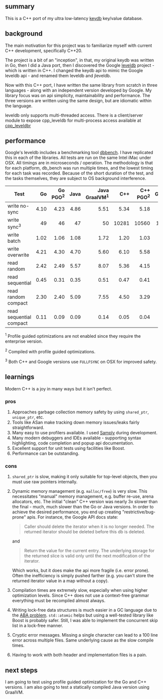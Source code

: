 ## summary

This is a C++ port of my ultra low-latency [keydb](https://github.com/robaho/leveldb) key/value database.

## background

The main motivation for this project was to familiarize myself with current C++ development, specifically C++20.

The project is a bit of an "inception", in that, my original keydb was written in Go, then I did a Java port, then I discovered the Google [leveldb](https://github.com/google/leveldb/tree/068d5ee1a3ac40dabd00d211d5013af44be55bea) project - which is written in C++. I changed the keydb api to mimic the Google leveldb api - and renamed them leveldb and jleveldb.

Now with this C++ port, I have written the same library from scratch in three languages - along with an independent version developed by Google. My library focus was on api simplicity, maintainability and performance. The three versions are written using the same design, but are idiomatic within the language.

leveldb only supports multi-threaded access. There is a client/server module to expose cpp_leveldb for multi-process access available at [cpp_leveldbr](https://github.com/robaho/cpp_leveldbr)

## performance

Google's leveldb includes a benchmarking tool [dbbench](https://github.com/google/leveldb/blob/068d5ee1a3ac40dabd00d211d5013af44be55bea/benchmarks/db_bench.cc). I have replicated this in each of the libraries. All tests are run on the same Intel iMac under OSX. All timings are in microseconds / operation. The methodology is that for each platform, db_bench was run multiple times, and the lowest timing for each task was recorded. Because of the short duration of the test, and the tasks themselves, they are subject to OS background interference.

| Test | Go     | Go PGO<sup>2</sup> | Java | Java GraalVM<sup>1</sup> | C++ | C++ PGO<sup>2</sup> | Google |
| --- | ---: | ---: |---: | ---: | ---: | ---: | ---: |
| write no-sync | 4.10 | 4.23 |4.86 | 5.51 |5.34 | 5.18 | 4.60 |
| write sync<sup>3</sup> | 49 | 46 |47 | 50 |10281 | 10560 | 10023 |
| write batch | 1.02 | 1.06 |1.08 | 1.72 | 1.20 | 1.03 | 1.94 |
| write overwrite | 4.21 | 4.30 |4.70 | 5.60 | 6.10 | 5.58 | 8.20 |
| read random | 2.42 | 2.49 |5.57 | 8.07 | 5.36 | 4.15 | 4.74 |
| read sequential | 0.45 | 0.31 |0.35 | 0.51 | 0.47 | 0.41 | 0.15 |
| read random compact | 2.30 | 2.40 |5.09 | 7.55 | 4.50 | 3.29 | 2.13 |
| read sequential compact | 0.11 | 0.09 |0.09 | 0.14 | 0.05 | 0.04 | 0.12 |

<sup>1</sup> Profile guided optimizations are not enabled since they require the enterprise version.

<sup>2</sup> Compiled with profile guided optimizations.

<sup>3</sup> Both C++ and Google versions use `FULLFSYNC` on OSX for improved safety.

## learnings

Modern C++ is a joy in many ways but it isn't perfect.

### pros

1. Approaches garbage collection memory safety by using `shared_ptr`, `unique_ptr`, etc.
1. Tools like ASan make tracking down memory issues/leaks fairly straightforward.
1. Many easy to use profilers available. I used [Samply](https://github.com/mstange/samply) during development.
1. Many modern debuggers and IDEs available - supporting syntax highlighting, code completion and popup api documentation.
1. Excellent support for unit tests using facilities like Boost.
1. Performance can be outstanding.

### cons

1. `shared_ptr` is slow, making it only suitable for top-level objects, then you must use raw pointers internally.
1. Dynamic memory management (e.g. `malloc/free`) is very slow. This necessitates "manual" memory management, e.g. buffer re-use, arena allocators, etc. The initial "clean" C++ version was nearly 3x slower than the final - much, much slower than the Go or Java versions. In order to achieve the desired performance, you end up creating "restrictive/bug-prone" apis. For instance, the Google API docs state:

    > Caller should delete the iterator when it is no longer needed.
    The returned iterator should be deleted before this db is deleted.

    and

    > Return the value for the current entry.  The underlying storage for
    the returned slice is valid only until the next modification of the iterator.

    Which works, but it does make the api more fragile (i.e. error prone). Often the inefficiency is simply pushed farther (e.g. you can't store the returned iterator value in a map without a copy).

1. Compilation times are extremely slow, especially when using higher optimization levels. Since C++ does not use a context-free grammar everything must be recompiled almost always.
1. Writing lock-free data structures is much easier in a GC language due to the [ABA problem](https://en.wikipedia.org/wiki/ABA_problem). `std::atomic` helps but using a well-tested library like Boost is probably safer. Still, I was able to implement the concurrent skip list in a lock-free manner.
1. Cryptic error messages. Missing a single character can lead to a 100 line error across multiple files. Same underlying cause as the slow compile times.
1. Having to work with both header and implementation files is a pain.

## next steps

I am going to test using profile guided optimization for the Go and C++ versions. I am also going to test a statically compiled Java version using GraalVM.
